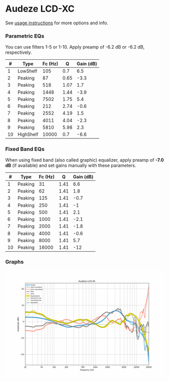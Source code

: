 # Audeze LCD-XC
See [usage instructions](https://github.com/jaakkopasanen/AutoEq#usage) for more options and info.

### Parametric EQs
You can use filters 1-5 or 1-10. Apply preamp of -6.2 dB or -6.2 dB, respectively.

|   # | Type      |   Fc (Hz) |    Q |   Gain (dB) |
|-----|-----------|-----------|------|-------------|
|   1 | LowShelf  |       105 | 0.7  |         6.5 |
|   2 | Peaking   |        87 | 0.65 |        -3.3 |
|   3 | Peaking   |       518 | 1.07 |         1.7 |
|   4 | Peaking   |      1448 | 1.44 |        -3.9 |
|   5 | Peaking   |      7502 | 1.75 |         5.4 |
|   6 | Peaking   |       212 | 2.74 |        -0.6 |
|   7 | Peaking   |      2552 | 4.19 |         1.5 |
|   8 | Peaking   |      4011 | 4.04 |        -2.3 |
|   9 | Peaking   |      5810 | 5.98 |         2.3 |
|  10 | HighShelf |     10000 | 0.7  |        -6.6 |

### Fixed Band EQs
When using fixed band (also called graphic) equalizer, apply preamp of **-7.0 dB** (if available) and set gains manually with these parameters.

|   # | Type    |   Fc (Hz) |    Q |   Gain (dB) |
|-----|---------|-----------|------|-------------|
|   1 | Peaking |        31 | 1.41 |         6.6 |
|   2 | Peaking |        62 | 1.41 |         1.8 |
|   3 | Peaking |       125 | 1.41 |        -0.7 |
|   4 | Peaking |       250 | 1.41 |        -1   |
|   5 | Peaking |       500 | 1.41 |         2.1 |
|   6 | Peaking |      1000 | 1.41 |        -2.1 |
|   7 | Peaking |      2000 | 1.41 |        -1.8 |
|   8 | Peaking |      4000 | 1.41 |        -0.6 |
|   9 | Peaking |      8000 | 1.41 |         5.7 |
|  10 | Peaking |     16000 | 1.41 |       -12   |

### Graphs
![](./Audeze%20LCD-XC.png)
